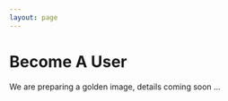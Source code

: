 ```yaml
---
layout: page
---
```


Become A User
=============

We are preparing a golden image, details coming soon ...
